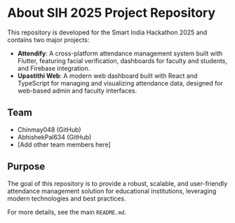 # About SIH 2025 Project Repository

This repository is developed for the Smart India Hackathon 2025 and contains two major projects:

- **Attendify**: A cross-platform attendance management system built with Flutter, featuring facial verification, dashboards for faculty and students, and Firebase integration.
- **Upastithi Web**: A modern web dashboard built with React and TypeScript for managing and visualizing attendance data, designed for web-based admin and faculty interfaces.

## Team
- Chinmay048 (GitHub)
- AbhishekPal634 (GitHub)
- [Add other team members here]

## Purpose
The goal of this repository is to provide a robust, scalable, and user-friendly attendance management solution for educational institutions, leveraging modern technologies and best practices.

For more details, see the main `README.md`.
